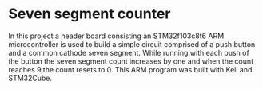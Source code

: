 # Seven segment counter

In this project a header board consisting an STM32f103c8t6 ARM microcontroller is used to build a simple circuit comprised of a push button and a common cathode seven segment. 
While running,with each push of the button the seven segment count increases by one and when the count reaches 9,the count resets to 0. 
This ARM program was built with Keil and STM32Cube.

